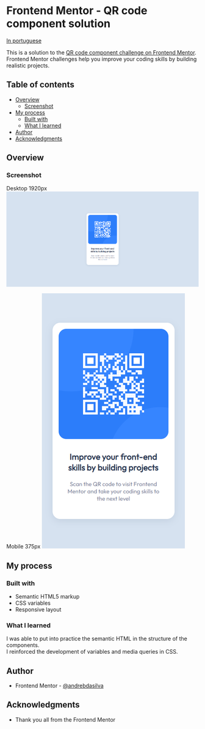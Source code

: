 # Frontend Mentor - QR code component solution

<p align="left">
<a href="./docs/readme_pt-br.md">In portuguese</a>   
</p>

This is a solution to the [QR code component challenge on Frontend Mentor](https://www.frontendmentor.io/challenges/qr-code-component-iux_sIO_H). Frontend Mentor challenges help you improve your coding skills by building realistic projects.

## Table of contents

- [Overview](#overview)
  - [Screenshot](#screenshot) 
- [My process](#my-process)   
  - [Built with](#built-with)
  - [What I learned](#what-i-learned)
- [Author](#author)
- [Acknowledgments](#acknowledgments)

## Overview

### Screenshot

Desktop 1920px
![](/screenshot/screenshot-desktop.png)

Mobile 375px
![](/screenshot/screenshot-mobile.png)

## My process

### Built with

- Semantic HTML5 markup
- CSS variables
- Responsive layout

### What I learned
I was able to put into practice the semantic HTML in the structure of the components.  
I reinforced the development of variables and media queries in CSS.  

## Author
- Frontend Mentor - [@andrebdasilva](https://www.frontendmentor.io/profile/andrebdasilva)

## Acknowledgments
- Thank you all from the Frontend Mentor